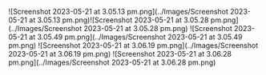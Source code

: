 ![Screenshot 2023-05-21 at 3.05.13 pm.png](../Images/Screenshot 2023-05-21 at 3.05.13 pm.png)![Screenshot 2023-05-21 at 3.05.28 pm.png](../Images/Screenshot 2023-05-21 at 3.05.28 pm.png)
![Screenshot 2023-05-21 at 3.05.49 pm.png](../Images/Screenshot 2023-05-21 at 3.05.49 pm.png)
![Screenshot 2023-05-21 at 3.06.19 pm.png](../Images/Screenshot 2023-05-21 at 3.06.19 pm.png)
![Screenshot 2023-05-21 at 3.06.28 pm.png](../Images/Screenshot 2023-05-21 at 3.06.28 pm.png)
